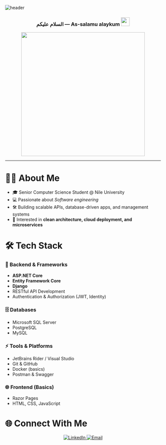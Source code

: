 ![header](https://capsule-render.vercel.app/api?type=waving&height=100&color=gradient&customColorList=12,14,18,19,20,24&text=Mahmoud%20Mohamed&section=header&reversal=false&fontSize=48&textBg=false&animation=fadeIn&desc=Backend%20Developer%20%7C%20ASP.NET%20Core%20%7C%20SQL%20%7C%20APIs&descAlignY=88)

<h3 align="center">
  السلام عليكم — As-salamu alaykum
  <img src="https://media.giphy.com/media/hvRJCLFzcasrR4ia7z/giphy.gif" width="28">
</h3>

<p align="center">
  <img src="https://media.giphy.com/media/L1R1tvI9svkIWwpVYr/giphy.gif" width="400" />
</p>

---

# 👨‍💻 About Me
- 🎓 Senior Computer Science Student @ Nile University  
- 💻 Passionate about *Software engineering*
- 🛠️ Building scalable APIs, database-driven apps, and management systems  
- 🚀 Interested in **clean architecture, cloud deployment, and microservices**  



# 🛠️ Tech Stack

### 🚀 Backend & Frameworks
- **ASP.NET Core**
- **Entity Framework Core**
- **Django**
- RESTful API Development
- Authentication & Authorization (JWT, Identity)

### 🗄️ Databases
- Microsoft SQL Server  
- PostgreSQL  
- MySQL  

### ⚡ Tools & Platforms
- JetBrains Rider / Visual Studio  
- Git & GitHub  
- Docker (basics)  
- Postman & Swagger  

### 🌐 Frontend (Basics)
- Razor Pages  
- HTML, CSS, JavaScript  



# 🌐 Connect With Me
<p align="center">
  <a href="https://www.linkedin.com/in/mahmoud-mohamed-9097a8280/">
    <img alt="LinkedIn" src="https://img.shields.io/badge/LinkedIn-0A66C2?style=for-the-badge&logo=linkedin&logoColor=white" />
  </a>
  <a href="mailto:mahmoudmohamedabdelgelil@gmail.com">
    <img alt="Email" src="https://img.shields.io/badge/Email-D14836?style=for-the-badge&logo=gmail&logoColor=white" />
  </a>
</p>
